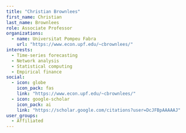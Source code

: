 ```yaml
---
title: "Christian Brownlees"
first_name: Christian
last_name: Brownlees
role: Associate Professor
organizations:
  - name: Universitat Pompeu Fabra
    url: "https://www.econ.upf.edu/~cbrownlees/"
interests:
  - Time‑series forecasting
  - Network analysis
  - Statistical computing
  - Empirical finance
social:
  - icon: globe
    icon_pack: fas
    link: "https://www.econ.upf.edu/~cbrownlees/"
  - icon: google-scholar
    icon_pack: ai
    link: "https://scholar.google.com/citations?user=DcJFBpAAAAAJ"
user_groups:
  - Affiliated
---
```


